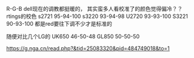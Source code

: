 R-G-B
dell现在的调教都挺暖的， 其实蛮多人看校准了的颜色觉得偏冷？？
rtings的校色
s2721 95-94-100
s3220 93-94-98
U2720 93-93-100
S3221 90-93-100
都是red要往下调不少才是标准的

随便对比几个LG的
UK650 46-50-48
GL850 50-50-50

https://g.nga.cn/read.php?&tid=25083320&pid=484749018&to=1